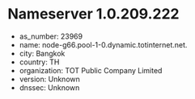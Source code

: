# Nameserver 1.0.209.222

* as_number: 23969
* name: node-g66.pool-1-0.dynamic.totinternet.net.
* city: Bangkok
* country: TH
* organization: TOT Public Company Limited
* version: Unknown
* dnssec: Unknown
